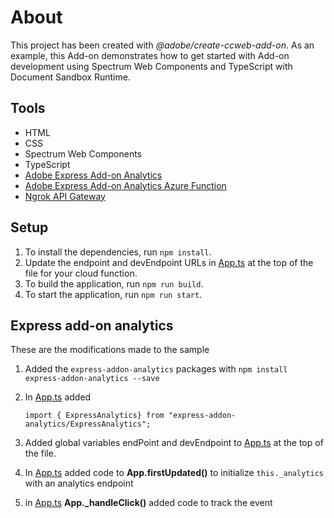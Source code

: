 # About

This project has been created with _@adobe/create-ccweb-add-on_. As an example, this Add-on demonstrates how to get started with Add-on development using Spectrum Web Components and TypeScript with Document Sandbox Runtime.

## Tools

- HTML
- CSS
- Spectrum Web Components
- TypeScript
- [Adobe Express Add-on Analytics](https://www.npmjs.com/package/express-addon-analytics)
- [Adobe Express Add-on Analytics Azure Function](https://github.com/mscherotter/express-analytics/tree/main/azure-function)
- [Ngrok API Gateway](https://ngrok.com/)

## Setup

1. To install the dependencies, run `npm install`.
2. Update the endpoint and devEndpoint URLs in [App.ts](src/ui/components/App.ts) at the top of the file for your cloud function.
3. To build the application, run `npm run build`.
4. To start the application, run `npm run start`.

## Express add-on analytics

These are the modifications made to the sample

1. Added the  `express-addon-analytics` packages with `npm install express-addon-analytics --save`
2. In [App.ts](src/ui/components/App.ts) added

    `import { ExpressAnalytics} from "express-addon-analytics/ExpressAnalytics";`
3. Added global variables endPoint and devEndpoint to [App.ts](src/ui/components/App.ts) at the top of the file.
4. In [App.ts](src/ui/components/App.ts) added code to **App.firstUpdated()** to initialize `this._analytics` with an analytics endpoint
5. in [App.ts](src/ui/components/App.ts) **App._handleClick()** added code to track the event

